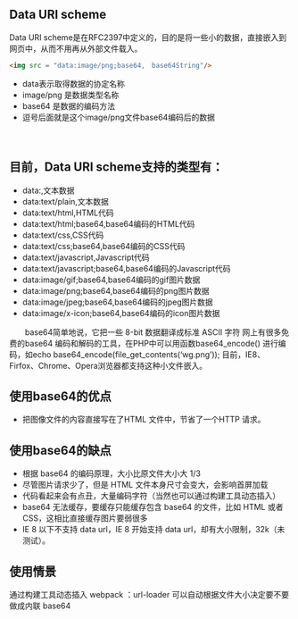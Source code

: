 ## Data URI scheme
Data URI scheme是在RFC2397中定义的，目的是将一些小的数据，直接嵌入到网页中，从而不用再从外部文件载入。

```html
<img src = "data:image/png;base64,　base64String"/>
```

- data表示取得数据的协定名称
- image/png 是数据类型名称
- base64 是数据的编码方法
- 逗号后面就是这个image/png文件base64编码后的数据

　　
## 目前，Data URI scheme支持的类型有：
- data:,文本数据
- data:text/plain,文本数据
- data:text/html,HTML代码
- data:text/html;base64,base64编码的HTML代码
- data:text/css,CSS代码
- data:text/css;base64,base64编码的CSS代码
- data:text/javascript,Javascript代码
- data:text/javascript;base64,base64编码的Javascript代码
- data:image/gif;base64,base64编码的gif图片数据
- data:image/png;base64,base64编码的png图片数据
- data:image/jpeg;base64,base64编码的jpeg图片数据
- data:image/x-icon;base64,base64编码的icon图片数据

　　base64简单地说，它把一些 8-bit 数据翻译成标准 ASCII 字符
  网上有很多免费的base64 编码和解码的工具，在PHP中可以用函数base64_encode() 进行编码，如echo base64_encode(file_get_contents(‘wg.png’));
目前，IE8、Firfox、Chrome、Opera浏览器都支持这种小文件嵌入。

## 使用base64的优点
- 把图像文件的内容直接写在了HTML 文件中，节省了一个HTTP 请求。

## 使用base64的缺点
- 根据 base64 的编码原理，大小比原文件大小大 1/3
- 尽管图片请求少了，但是 HTML 文件本身尺寸会变大，会影响首屏加载
- 代码看起来会有点丑，大量编码字符（当然也可以通过构建工具动态插入）
- base64 无法缓存，要缓存只能缓存包含 base64 的文件，比如 HTML 或者 CSS，这相比直接缓存图片要弱很多
- IE 8 以下不支持 data url，IE 8 开始支持 data url，却有大小限制，32k（未测试）。

## 使用情景
通过构建工具动态插入
webpack ：url-loader 可以自动根据文件大小决定要不要做成内联 base64 
